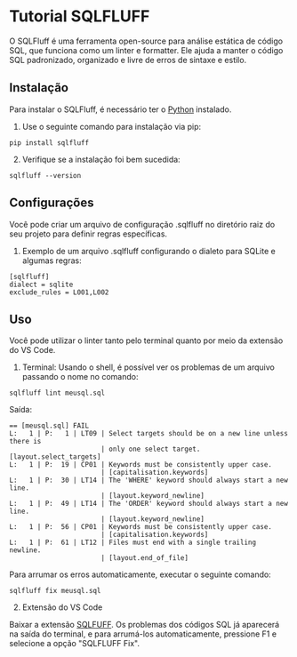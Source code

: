 # Tutorial SQLFLUFF
O SQLFluff é uma ferramenta open-source para análise estática de código SQL, que funciona como um linter e formatter. Ele ajuda a manter o código SQL padronizado, organizado e livre de erros de sintaxe e estilo.

## Instalação
Para instalar o SQLFluff, é necessário ter o [Python](https://www.python.org/downloads/) instalado.
1. Use o seguinte comando para instalação via pip:
  ```shell
  pip install sqlfluff
  ```
2. Verifique se a instalação foi bem sucedida:
  ```shell
  sqlfluff --version
  ```

## Configurações
Você pode criar um arquivo de configuração .sqlfluff no diretório raiz do seu projeto para definir regras específicas. 
1. Exemplo de um arquivo .sqlfluff configurando o dialeto para SQLite e algumas regras:

```sqlfluff
[sqlfluff]
dialect = sqlite
exclude_rules = L001,L002
```

## Uso
Você pode utilizar o linter tanto pelo terminal quanto por meio da extensão do VS Code.

1. Terminal:
  Usando o shell, é possível ver os problemas de um arquivo passando o nome no comando:
  ```shell
  sqlfluff lint meusql.sql
  ```
  Saída:
  ```output
  == [meusql.sql] FAIL
  L:   1 | P:   1 | LT09 | Select targets should be on a new line unless there is
                         | only one select target. [layout.select_targets]                                                
  L:   1 | P:  19 | CP01 | Keywords must be consistently upper case.
                         | [capitalisation.keywords]
  L:   1 | P:  30 | LT14 | The 'WHERE' keyword should always start a new line.
                         | [layout.keyword_newline]
  L:   1 | P:  49 | LT14 | The 'ORDER' keyword should always start a new line.
                         | [layout.keyword_newline]
  L:   1 | P:  56 | CP01 | Keywords must be consistently upper case.
                         | [capitalisation.keywords]
  L:   1 | P:  61 | LT12 | Files must end with a single trailing newline.
                         | [layout.end_of_file]
  ```

  Para arrumar os erros automaticamente, executar o seguinte comando:
  ```shell
  sqlfluff fix meusql.sql
  ```

2. Extensão do VS Code

Baixar a extensão [SQLFUFF](https://marketplace.visualstudio.com/items?itemName=dorzey.vscode-sqlfluff). Os problemas dos códigos SQL já aparecerá na saída do terminal, e para arrumá-los automaticamente, pressione F1 e selecione a opção "SQLFLUFF Fix".